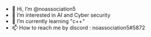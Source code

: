 - 👋 Hi, I’m @noassociation5
- 👀 I’m interested in AI and Cyber security
- 🌱 I’m currently learning "c++"
- 📫 How to reach me by discord : noassociation5#5872
